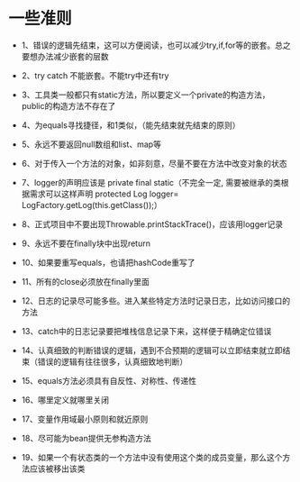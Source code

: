# 一些准则

<!-- create time: 2015-08-30 14:41:38  -->

<!-- This file is created from $MARBOO_HOME/.media/starts/default.md
本文件由 $MARBOO_HOME/.media/starts/default.md 复制而来 -->

* 1、错误的逻辑先结束，这可以方便阅读，也可以减少try,if,for等的嵌套。总之要想办法减少嵌套的层数

* 2、try catch 不能嵌套。不能try中还有try

* 3、工具类一般都只有static方法，所以要定义一个private的构造方法，public的构造方法不存在了

* 4、为equals寻找捷径，和1类似，（能先结束就先结束的原则）

* 5、永远不要返回null数组和list、map等

* 6、对于传入一个方法的对象，如非刻意，尽量不要在方法中改变对象的状态

* 7、logger的声明应该是 private final static（不完全一定, 需要被继承的类根据需求可以这样声明 protected Log logger= LogFactory.getLog(this.getClass());）

* 8、正式项目中不要出现Throwable.printStackTrace()，应该用logger记录

* 9、永远不要在finally块中出现return

* 10、如果要重写equals，也请把hashCode重写了

* 11、所有的close必须放在finally里面

* 12、日志的记录尽可能多些。进入某些特定方法时记录日志，比如访问接口的方法

* 13、catch中的日志记录要把堆栈信息记录下来，这样便于精确定位错误

* 14、认真细致的判断错误的逻辑，遇到不合预期的逻辑可以立即结束就立即结束（错误的逻辑有往往很多，认真细致地判断）

* 15、equals方法必须具有自反性、对称性、传递性

* 16、哪里定义就哪里关闭

* 17、变量作用域最小原则和就近原则

* 18、尽可能为bean提供无参构造方法

* 19、如果一个有状态类的一个方法中没有使用这个类的成员变量，那么这个方法应该被移出该类







 
